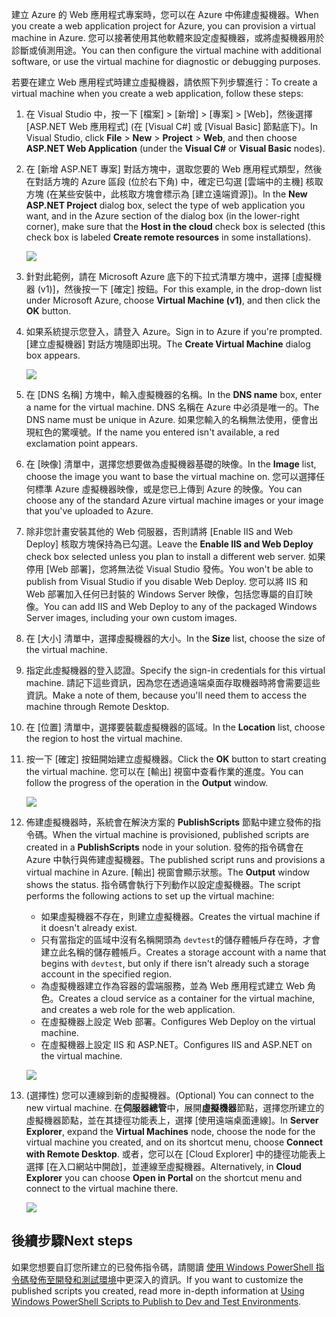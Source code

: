 

<span data-ttu-id="96ae6-101">建立 Azure 的 Web 應用程式專案時，您可以在 Azure 中佈建虛擬機器。</span><span class="sxs-lookup"><span data-stu-id="96ae6-101">When you create a web application project for Azure, you can provision a virtual machine in Azure.</span></span> <span data-ttu-id="96ae6-102">您可以接著使用其他軟體來設定虛擬機器，或將虛擬機器用於診斷或偵測用途。</span><span class="sxs-lookup"><span data-stu-id="96ae6-102">You can then configure the virtual machine with additional software, or use the virtual machine for diagnostic or debugging purposes.</span></span>

<span data-ttu-id="96ae6-103">若要在建立 Web 應用程式時建立虛擬機器，請依照下列步驟進行：</span><span class="sxs-lookup"><span data-stu-id="96ae6-103">To create a virtual machine when you create a web application, follow these steps:</span></span>

1. <span data-ttu-id="96ae6-104">在 Visual Studio 中，按一下 [檔案]  >  [新增]  >  [專案]  >  [Web]，然後選擇 [ASP.NET Web 應用程式] \(在 [Visual C#] 或 [Visual Basic] 節點底下)。</span><span class="sxs-lookup"><span data-stu-id="96ae6-104">In Visual Studio, click **File** > **New** > **Project** > **Web**, and then choose **ASP.NET Web Application** (under the **Visual C#** or **Visual Basic** nodes).</span></span>
2. <span data-ttu-id="96ae6-105">在 [新增 ASP.NET 專案] 對話方塊中，選取您要的 Web 應用程式類型，然後在對話方塊的 Azure 區段 (位於右下角) 中，確定已勾選 [雲端中的主機] 核取方塊 (在某些安裝中，此核取方塊會標示為 [建立遠端資源])。</span><span class="sxs-lookup"><span data-stu-id="96ae6-105">In the **New ASP.NET Project** dialog box, select the type of web application you want, and in the Azure section of the dialog box (in the lower-right corner), make sure that the **Host in the cloud** check box is selected (this check box is labeled **Create remote resources** in some installations).</span></span>
   
    ![][0]
3. <span data-ttu-id="96ae6-106">針對此範例，請在 Microsoft Azure 底下的下拉式清單方塊中，選擇 [虛擬機器 (v1)]，然後按一下 [確定] 按鈕。</span><span class="sxs-lookup"><span data-stu-id="96ae6-106">For this example, in the drop-down list under Microsoft Azure, choose **Virtual Machine (v1)**, and then click the **OK** button.</span></span>
4. <span data-ttu-id="96ae6-107">如果系統提示您登入，請登入 Azure。</span><span class="sxs-lookup"><span data-stu-id="96ae6-107">Sign in to Azure if you're prompted.</span></span> <span data-ttu-id="96ae6-108">[建立虛擬機器]  對話方塊隨即出現。</span><span class="sxs-lookup"><span data-stu-id="96ae6-108">The **Create Virtual Machine** dialog box appears.</span></span>
   
    ![][2]
5. <span data-ttu-id="96ae6-109">在 [DNS 名稱]  方塊中，輸入虛擬機器的名稱。</span><span class="sxs-lookup"><span data-stu-id="96ae6-109">In the **DNS name** box, enter a name for the virtual machine.</span></span> <span data-ttu-id="96ae6-110">DNS 名稱在 Azure 中必須是唯一的。</span><span class="sxs-lookup"><span data-stu-id="96ae6-110">The DNS name must be unique in Azure.</span></span> <span data-ttu-id="96ae6-111">如果您輸入的名稱無法使用，便會出現紅色的驚嘆號。</span><span class="sxs-lookup"><span data-stu-id="96ae6-111">If the name you entered isn't available, a red exclamation point appears.</span></span>
6. <span data-ttu-id="96ae6-112">在 [映像]  清單中，選擇您想要做為虛擬機器基礎的映像。</span><span class="sxs-lookup"><span data-stu-id="96ae6-112">In the **Image** list, choose the image you want to base the virtual machine on.</span></span> <span data-ttu-id="96ae6-113">您可以選擇任何標準 Azure 虛擬機器映像，或是您已上傳到 Azure 的映像。</span><span class="sxs-lookup"><span data-stu-id="96ae6-113">You can choose any of the standard Azure virtual machine images or your image that you've uploaded to Azure.</span></span>
7. <span data-ttu-id="96ae6-114">除非您計畫安裝其他的 Web 伺服器，否則請將 [Enable IIS and Web Deploy]  核取方塊保持為已勾選。</span><span class="sxs-lookup"><span data-stu-id="96ae6-114">Leave the **Enable IIS and Web Deploy** check box selected unless you plan to install a different web server.</span></span> <span data-ttu-id="96ae6-115">如果停用 [Web 部署]，您將無法從 Visual Studio 發佈。</span><span class="sxs-lookup"><span data-stu-id="96ae6-115">You won't be able to publish from Visual Studio if you disable Web Deploy.</span></span> <span data-ttu-id="96ae6-116">您可以將 IIS 和 Web 部署加入任何已封裝的 Windows Server 映像，包括您專屬的自訂映像。</span><span class="sxs-lookup"><span data-stu-id="96ae6-116">You can add IIS and Web Deploy to any of the packaged Windows Server images, including your own custom images.</span></span>
8. <span data-ttu-id="96ae6-117">在 [大小]  清單中，選擇虛擬機器的大小。</span><span class="sxs-lookup"><span data-stu-id="96ae6-117">In the **Size** list, choose the size of the virtual machine.</span></span>
9. <span data-ttu-id="96ae6-118">指定此虛擬機器的登入認證。</span><span class="sxs-lookup"><span data-stu-id="96ae6-118">Specify the sign-in credentials for this virtual machine.</span></span> <span data-ttu-id="96ae6-119">請記下這些資訊，因為您在透過遠端桌面存取機器時將會需要這些資訊。</span><span class="sxs-lookup"><span data-stu-id="96ae6-119">Make a note of them, because you'll need them to access the machine through Remote Desktop.</span></span>
10. <span data-ttu-id="96ae6-120">在 [位置]  清單中，選擇要裝載虛擬機器的區域。</span><span class="sxs-lookup"><span data-stu-id="96ae6-120">In the **Location** list, choose the region to host the virtual machine.</span></span>
11. <span data-ttu-id="96ae6-121">按一下 [確定]  按鈕開始建立虛擬機器。</span><span class="sxs-lookup"><span data-stu-id="96ae6-121">Click  the **OK** button to start creating the virtual machine.</span></span> <span data-ttu-id="96ae6-122">您可以在 [輸出]  視窗中查看作業的進度。</span><span class="sxs-lookup"><span data-stu-id="96ae6-122">You can follow the progress of the operation in the **Output** window.</span></span>
    
    ![][3]
12. <span data-ttu-id="96ae6-123">佈建虛擬機器時，系統會在解決方案的 **PublishScripts** 節點中建立發佈的指令碼。</span><span class="sxs-lookup"><span data-stu-id="96ae6-123">When the virtual machine is provisioned, published scripts are created in a **PublishScripts** node in your solution.</span></span> <span data-ttu-id="96ae6-124">發佈的指令碼會在 Azure 中執行與佈建虛擬機器。</span><span class="sxs-lookup"><span data-stu-id="96ae6-124">The published script runs and provisions a virtual machine in Azure.</span></span> <span data-ttu-id="96ae6-125">[輸出]  視窗會顯示狀態。</span><span class="sxs-lookup"><span data-stu-id="96ae6-125">The **Output** window shows the status.</span></span> <span data-ttu-id="96ae6-126">指令碼會執行下列動作以設定虛擬機器。</span><span class="sxs-lookup"><span data-stu-id="96ae6-126">The script performs the following actions to set up the virtual machine:</span></span>
    
    * <span data-ttu-id="96ae6-127">如果虛擬機器不存在，則建立虛擬機器。</span><span class="sxs-lookup"><span data-stu-id="96ae6-127">Creates the virtual machine if it doesn't already exist.</span></span>
    * <span data-ttu-id="96ae6-128">只有當指定的區域中沒有名稱開頭為 `devtest`的儲存體帳戶存在時，才會建立此名稱的儲存體帳戶。</span><span class="sxs-lookup"><span data-stu-id="96ae6-128">Creates a storage account with a name that begins with `devtest`, but only if there isn't already such a storage account in the specified region.</span></span>
    * <span data-ttu-id="96ae6-129">為虛擬機器建立作為容器的雲端服務，並為 Web 應用程式建立 Web 角色。</span><span class="sxs-lookup"><span data-stu-id="96ae6-129">Creates a cloud service as a container for the virtual machine, and creates a web role for the web application.</span></span>
    * <span data-ttu-id="96ae6-130">在虛擬機器上設定 Web 部署。</span><span class="sxs-lookup"><span data-stu-id="96ae6-130">Configures Web Deploy on the virtual machine.</span></span>
    * <span data-ttu-id="96ae6-131">在虛擬機器上設定 IIS 和 ASP.NET。</span><span class="sxs-lookup"><span data-stu-id="96ae6-131">Configures IIS and ASP.NET on the virtual machine.</span></span>
    
    ![][4]
13. <span data-ttu-id="96ae6-132">(選擇性) 您可以連線到新的虛擬機器。</span><span class="sxs-lookup"><span data-stu-id="96ae6-132">(Optional) You can connect to the new virtual machine.</span></span> <span data-ttu-id="96ae6-133">在**伺服器總管**中，展開**虛擬機器**節點，選擇您所建立的虛擬機器節點，並在其捷徑功能表上，選擇 [使用遠端桌面連線]。</span><span class="sxs-lookup"><span data-stu-id="96ae6-133">In **Server Explorer**, expand the **Virtual Machines** node, choose the node for the virtual machine you created, and on its shortcut menu, choose **Connect with Remote Desktop**.</span></span> <span data-ttu-id="96ae6-134">或者，您可以在 [Cloud Explorer] 中的捷徑功能表上選擇 [在入口網站中開啟]，並連線至虛擬機器。</span><span class="sxs-lookup"><span data-stu-id="96ae6-134">Alternatively, in **Cloud Explorer** you can choose **Open in Portal** on the shortcut menu and connect to the virtual machine there.</span></span>
    
    ![][5]

## <a name="next-steps"></a><span data-ttu-id="96ae6-135">後續步驟</span><span class="sxs-lookup"><span data-stu-id="96ae6-135">Next steps</span></span>
<span data-ttu-id="96ae6-136">如果您想要自訂您所建立的已發佈指令碼，請閱讀 [使用 Windows PowerShell 指令碼發佈至開發和測試環境](http://msdn.microsoft.com/library/dn642480.aspx)中更深入的資訊。</span><span class="sxs-lookup"><span data-stu-id="96ae6-136">If you want to customize the published scripts you created, read more in-depth information at [Using Windows PowerShell Scripts to Publish to Dev and Test Environments](http://msdn.microsoft.com/library/dn642480.aspx).</span></span>

[0]: ./media/virtual-machines-common-classic-web-app-visual-studio/CreateVM_NewProject.PNG
[1]: ./media/dotnet-visual-studio-create-virtual-machine/CreateVM_SignIn.PNG
[2]: ./media/virtual-machines-common-classic-web-app-visual-studio/CreateVM_CreateVM.PNG
[3]: ./media/virtual-machines-common-classic-web-app-visual-studio/CreateVM_Provisioning.png
[4]: ./media/virtual-machines-common-classic-web-app-visual-studio/CreateVM_SolutionExplorer.png
[5]: ./media/virtual-machines-common-classic-web-app-visual-studio/VS_Create_VM_Connect.png
